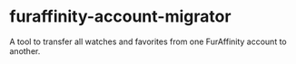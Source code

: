 # furaffinity-account-migrator
A tool to transfer all watches and favorites from one FurAffinity account to another.
